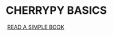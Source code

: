 <h1>CHERRYPY BASICS</h1>
<img src="https://wallpaperaccess.com/full/1704481.jpg" alt="">
<a href="https://github.com/arihara-sudhan/cherrypy/blob/1c2fbe686c2d64723842775fde00ddae90da91ac/readME.pdf">READ A SIMPLE BOOK</a>
